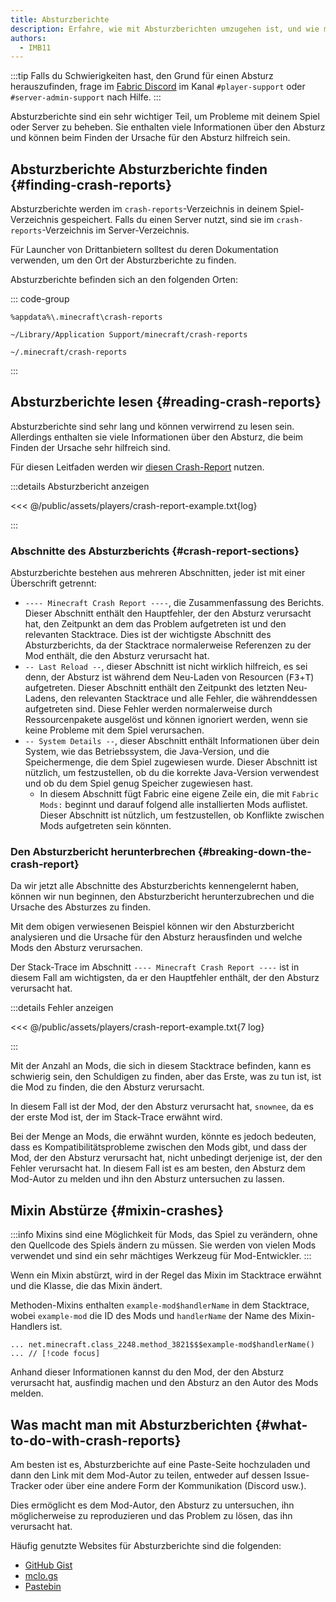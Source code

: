 ```yaml
---
title: Absturzberichte
description: Erfahre, wie mit Absturzberichten umzugehen ist, und wie man sie liest.
authors:
  - IMB11
---
```


:::tip
Falls du Schwierigkeiten hast, den Grund für einen Absturz herauszufinden, frage im [Fabric Discord](https://discord.gg/v6v4pMv) im Kanal `#player-support` oder `#server-admin-support` nach Hilfe.
:::

Absturzberichte sind ein sehr wichtiger Teil, um Probleme mit deinem Spiel oder Server zu beheben. Sie enthalten viele Informationen über den Absturz und können beim Finden der Ursache für den Absturz hilfreich sein.

## Absturzberichte Absturzberichte finden {#finding-crash-reports}

Absturzberichte werden im `crash-reports`-Verzeichnis in deinem Spiel-Verzeichnis gespeichert. Falls du einen Server nutzt, sind sie im `crash-reports`-Verzeichnis im Server-Verzeichnis.

Für Launcher von Drittanbietern solltest du deren Dokumentation verwenden, um den Ort der Absturzberichte zu finden.

Absturzberichte befinden sich an den folgenden Orten:

::: code-group

```:no-line-numbers [Windows]
%appdata%\.minecraft\crash-reports
```

```:no-line-numbers [macOS]
~/Library/Application Support/minecraft/crash-reports
```

```:no-line-numbers [Linux]
~/.minecraft/crash-reports
```

:::

## Absturzberichte lesen {#reading-crash-reports}

Absturzberichte sind sehr lang und können verwirrend zu lesen sein. Allerdings enthalten sie viele Informationen über den Absturz, die beim Finden der Ursache sehr hilfreich sind.

Für diesen Leitfaden werden wir [diesen Crash-Report](/assets/players/crash-report-example.txt) nutzen.

:::details Absturzbericht anzeigen

<<< @/public/assets/players/crash-report-example.txt{log}

:::

### Abschnitte des Absturzberichts {#crash-report-sections}

Absturzberichte bestehen aus mehreren Abschnitten, jeder ist mit einer Überschrift getrennt:

- `---- Minecraft Crash Report ----`, die Zusammenfassung des Berichts. Dieser Abschnitt enthält den Hauptfehler, der den Absturz verursacht hat, den Zeitpunkt an dem das Problem aufgetreten ist und den relevanten Stacktrace. Dies ist der wichtigste Abschnitt des Absturzberichts, da der Stacktrace normalerweise Referenzen zu der Mod enthält, die den Absturz verursacht hat.
- `-- Last Reload --`, dieser Abschnitt ist nicht wirklich hilfreich, es sei denn, der Absturz ist während dem Neu-Laden von Resourcen (<kbd>F3</kbd>+<kbd>T</kbd>) aufgetreten. Dieser Abschnitt enthält den Zeitpunkt des letzten Neu-Ladens, den relevanten Stacktrace und alle Fehler, die währenddessen aufgetreten sind. Diese Fehler werden normalerweise durch Ressourcenpakete ausgelöst und können ignoriert werden, wenn sie keine Probleme mit dem Spiel verursachen.
- `-- System Details --`, dieser Abschnitt enthält Informationen über dein System, wie das Betriebssystem, die Java-Version, und die Speichermenge, die dem Spiel zugewiesen wurde. Dieser Abschnitt ist nützlich, um festzustellen, ob du die korrekte Java-Version verwendest und ob du dem Spiel genug Speicher zugewiesen hast.
  - In diesem Abschnitt fügt Fabric eine eigene Zeile ein, die mit `Fabric Mods:` beginnt und darauf folgend alle installierten Mods auflistet. Dieser Abschnitt ist nützlich, um festzustellen, ob Konflikte zwischen Mods aufgetreten sein könnten.

### Den Absturzbericht herunterbrechen {#breaking-down-the-crash-report}

Da wir jetzt alle Abschnitte des Absturzberichts kennengelernt haben, können wir nun beginnen, den Absturzbericht herunterzubrechen und die Ursache des Absturzes zu finden.

Mit dem obigen verwiesenen Beispiel können wir den Absturzbericht analysieren und die Ursache für den Absturz herausfinden und welche Mods den Absturz verursachen.

Der Stack-Trace im Abschnitt `---- Minecraft Crash Report ----` ist in diesem Fall am wichtigsten, da er den Hauptfehler enthält, der den Absturz verursacht hat.

:::details Fehler anzeigen

<<< @/public/assets/players/crash-report-example.txt{7 log}

:::

Mit der Anzahl an Mods, die sich in diesem Stacktrace befinden, kann es schwierig sein, den Schuldigen zu finden, aber das Erste, was zu tun ist, ist die Mod zu finden, die den Absturz verursacht.

In diesem Fall ist der Mod, der den Absturz verursacht hat, `snownee`, da es der erste Mod ist, der im Stack-Trace erwähnt wird.

Bei der Menge an Mods, die erwähnt wurden, könnte es jedoch bedeuten, dass es Kompatibilitätsprobleme zwischen den Mods gibt, und dass der Mod, der den Absturz verursacht hat, nicht unbedingt derjenige ist, der den Fehler verursacht hat. In diesem Fall ist es am besten, den Absturz dem Mod-Autor zu melden und ihn den Absturz untersuchen zu lassen.

## Mixin Abstürze {#mixin-crashes}

:::info
Mixins sind eine Möglichkeit für Mods, das Spiel zu verändern, ohne den Quellcode des Spiels ändern zu müssen. Sie werden von vielen Mods verwendet und sind ein sehr mächtiges Werkzeug für Mod-Entwickler.
:::

Wenn ein Mixin abstürzt, wird in der Regel das Mixin im Stacktrace erwähnt und die Klasse, die das Mixin ändert.

Methoden-Mixins enthalten `example-mod$handlerName` in dem Stacktrace, wobei `example-mod` die ID des Mods und `handlerName` der Name des Mixin-Handlers ist.

```:no-line-numbers
... net.minecraft.class_2248.method_3821$$$example-mod$handlerName() ... // [!code focus]
```

Anhand dieser Informationen kannst du den Mod, der den Absturz verursacht hat, ausfindig machen und den Absturz an den Autor des Mods melden.

## Was macht man mit Absturzberichten {#what-to-do-with-crash-reports}

Am besten ist es, Absturzberichte auf eine Paste-Seite hochzuladen und dann den Link mit dem Mod-Autor zu teilen, entweder auf dessen Issue-Tracker oder über eine andere Form der Kommunikation (Discord usw.).

Dies ermöglicht es dem Mod-Autor, den Absturz zu untersuchen, ihn möglicherweise zu reproduzieren und das Problem zu lösen, das ihn verursacht hat.

Häufig genutzte Websites für Absturzberichte sind die folgenden:

- [GitHub Gist](https://gist.github.com/)
- [mclo.gs](https://mclo.gs/)
- [Pastebin](https://pastebin.com/)
